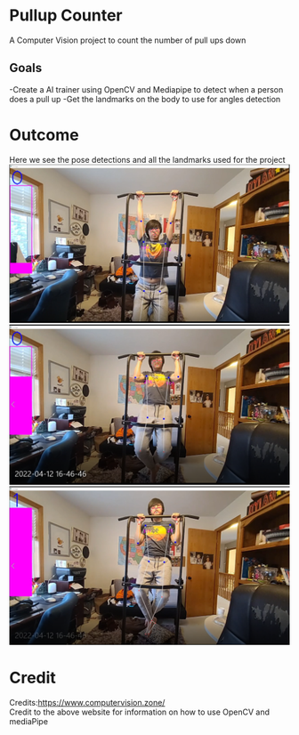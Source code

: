 # Pullup Counter
A Computer Vision project to count the number of pull ups down
## **Goals**
-Create a AI trainer using OpenCV and Mediapipe to detect when a person does a pull up
-Get the landmarks on the body to use for angles detection
# **Outcome**
Here we see the pose detections and all the landmarks used for the project
![](Images/Down.PNG)
![](Images/Middle.PNG)
![](Images/Up.PNG)
# **Credit**
Credits:https://www.computervision.zone/
<br>
Credit to the above website for information on how to use OpenCV and mediaPipe
